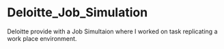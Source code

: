 # Deloitte_Job_Simulation
Deloitte provide with a Job Simultaion where I worked on task replicating a work place environment.

